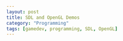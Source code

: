 ```yaml
---
layout: post
title: SDL and OpenGL Demos
category: "Programming"
tags: [gamedev, programming, SDL, OpenGL]
---
```

